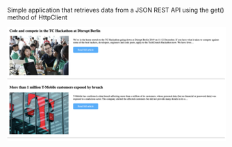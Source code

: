Simple application that retrieves data from a JSON REST API using the get() method of HttpClient

![Image alt](https://github.com/SalimovaNellia/timeline-angular8/raw/master/src/assets/screenshot.png)
